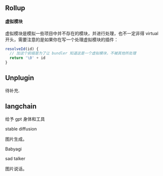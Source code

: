 ## Rollup

#### 虚拟模块

虚拟模块是模拟一些项目中并不存在的模块，并进行处理，也不一定非得 virtual 开头，需要注意的是如果你在写一个处理虚拟模块的插件：

```js
resolveId(id) {
  // 加这个前缀是为了让 bundler 知道这是一个虚拟模块，不被其他所处理
  return '\0' + id
}
```

## Unplugin

待补充.


## langchain

给予 gpt 身体和工具


stable diffusion

图片生成。

Babyagi


sad talker

图片说话。
